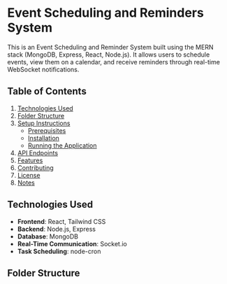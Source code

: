 # Event Scheduling and Reminders System

This is an Event Scheduling and Reminder System built using the MERN stack (MongoDB, Express, React, Node.js). It allows users to schedule events, view them on a calendar, and receive reminders through real-time WebSocket notifications.

## Table of Contents

1. [Technologies Used](#technologies-used)
2. [Folder Structure](#folder-structure)
3. [Setup Instructions](#setup-instructions)
   - [Prerequisites](#prerequisites)
   - [Installation](#installation)
   - [Running the Application](#running-the-application)
4. [API Endpoints](#api-endpoints)
5. [Features](#features)
6. [Contributing](#contributing)
7. [License](#license)
8. [Notes](#notes)

## Technologies Used

- **Frontend**: React, Tailwind CSS
- **Backend**: Node.js, Express
- **Database**: MongoDB
- **Real-Time Communication**: Socket.io
- **Task Scheduling**: node-cron

## Folder Structure
